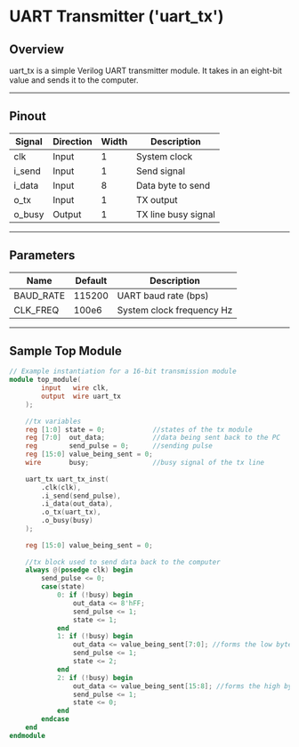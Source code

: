 # UART Transmitter ('uart_tx')

## Overview
uart_tx is a simple Verilog UART transmitter module.
It takes in an eight-bit value and sends it to the computer.

---

## Pinout

| Signal      | Direction | Width | Description                         |
|-------------|-----------|-------|-------------------------------------|
| clk         | Input     | 1     | System clock                        |
| i_send      | Input     | 1     | Send signal                         |
| i_data      | Input     | 8     | Data byte to send                   |
| o_tx        | Input     | 1     | TX output                           |
| o_busy      | Output    | 1     | TX line busy signal                 |

---

## Parameters
| Name       | Default | Description               |
|------------|---------|---------------------------|
| BAUD_RATE  | 115200  | UART baud rate (bps)      |
| CLK_FREQ   | 100e6   | System clock frequency Hz |

---

## Sample Top Module

```verilog
// Example instantiation for a 16-bit transmission module
module top_module(
        input   wire clk,
        output  wire uart_tx
    );
    
    //tx variables
    reg [1:0] state = 0;            //states of the tx module
    reg [7:0]  out_data;            //data being sent back to the PC
    reg        send_pulse = 0;      //sending pulse
    reg [15:0] value_being_sent = 0;
    wire       busy;                //busy signal of the tx line
    
    uart_tx uart_tx_inst(
        .clk(clk), 
        .i_send(send_pulse), 
        .i_data(out_data), 
        .o_tx(uart_tx), 
        .o_busy(busy)
    );
    
    reg [15:0] value_being_sent = 0;
    
    //tx block used to send data back to the computer
    always @(posedge clk) begin
        send_pulse <= 0;
        case(state)
            0: if (!busy) begin
                out_data <= 8'hFF;
                send_pulse <= 1; 
                state <= 1;
            end
            1: if (!busy) begin
                out_data <= value_being_sent[7:0]; //forms the low byte that's being sent first
                send_pulse <= 1; 
                state <= 2;
            end
            2: if (!busy) begin
                out_data <= value_being_sent[15:8]; //forms the high byte that's being sent next
                send_pulse <= 1; 
                state <= 0;
            end
        endcase
    end
endmodule
